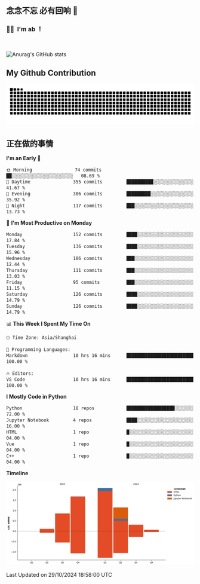 ## 念念不忘 必有回响  👋
### 👨‍🔧&nbsp;&nbsp;I'm ab ！

<br>

![Anurag's GitHub stats](https://github-readme-stats.vercel.app/api?username=abinzzz&count_private=true&show_icons=true&theme=tokyonight)


## My Github Contribution
![](https://github.com/abinzzz/abinzzz/blob/output/github-contribution-grid-snake.svg)

## 正在做的事情

<!--START_SECTION:waka-->
**I'm an Early 🐤** 

```text
🌞 Morning                74 commits          ██░░░░░░░░░░░░░░░░░░░░░░░   08.69 % 
🌆 Daytime                355 commits         ██████████░░░░░░░░░░░░░░░   41.67 % 
🌃 Evening                306 commits         █████████░░░░░░░░░░░░░░░░   35.92 % 
🌙 Night                  117 commits         ███░░░░░░░░░░░░░░░░░░░░░░   13.73 % 
```
📅 **I'm Most Productive on Monday** 

```text
Monday                   152 commits         ████░░░░░░░░░░░░░░░░░░░░░   17.84 % 
Tuesday                  136 commits         ████░░░░░░░░░░░░░░░░░░░░░   15.96 % 
Wednesday                106 commits         ███░░░░░░░░░░░░░░░░░░░░░░   12.44 % 
Thursday                 111 commits         ███░░░░░░░░░░░░░░░░░░░░░░   13.03 % 
Friday                   95 commits          ███░░░░░░░░░░░░░░░░░░░░░░   11.15 % 
Saturday                 126 commits         ████░░░░░░░░░░░░░░░░░░░░░   14.79 % 
Sunday                   126 commits         ████░░░░░░░░░░░░░░░░░░░░░   14.79 % 
```


📊 **This Week I Spent My Time On** 

```text
🕑︎ Time Zone: Asia/Shanghai

💬 Programming Languages: 
Markdown                 10 hrs 16 mins      █████████████████████████   100.00 % 

🔥 Editors: 
VS Code                  10 hrs 16 mins      █████████████████████████   100.00 % 
```

**I Mostly Code in Python** 

```text
Python                   18 repos            ██████████████████░░░░░░░   72.00 % 
Jupyter Notebook         4 repos             ████░░░░░░░░░░░░░░░░░░░░░   16.00 % 
HTML                     1 repo              █░░░░░░░░░░░░░░░░░░░░░░░░   04.00 % 
Vue                      1 repo              █░░░░░░░░░░░░░░░░░░░░░░░░   04.00 % 
C++                      1 repo              █░░░░░░░░░░░░░░░░░░░░░░░░   04.00 % 
```



**Timeline**

![Lines of Code chart](https://raw.githubusercontent.com/abinzzz/abinzzz/main/assets/bar_graph.png)


 Last Updated on 29/10/2024 18:58:00 UTC
<!--END_SECTION:waka-->


